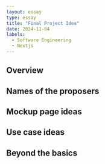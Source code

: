 ```yaml
---
layout: essay
type: essay
title: "Final Project Idea"
date: 2024-11-04
labels:
  - Software Engineering
  - Nextjs
---
```

## Overview

## Names of the proposers

## Mockup page ideas

## Use case ideas

## Beyond the basics
